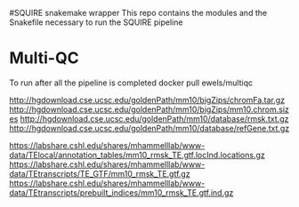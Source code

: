 #SQUIRE snakemake wrapper
This repo contains the modules and the Snakefile necessary to run the SQUIRE pipeline

# Multi-QC
To run after all the pipeline is completed
docker pull ewels/multiqc


http://hgdownload.cse.ucsc.edu/goldenPath/mm10/bigZips/chromFa.tar.gz
http://hgdownload.cse.ucsc.edu/goldenPath/mm10/bigZips/mm10.chrom.sizes
http://hgdownload.cse.ucsc.edu/goldenPath/mm10/database/rmsk.txt.gz
http://hgdownload.cse.ucsc.edu/goldenPath/mm10/database/refGene.txt.gz


https://labshare.cshl.edu/shares/mhammelllab/www-data/TElocal/annotation_tables/mm10_rmsk_TE.gtf.locInd.locations.gz
https://labshare.cshl.edu/shares/mhammelllab/www-data/TEtranscripts/TE_GTF/mm10_rmsk_TE.gtf.gz
https://labshare.cshl.edu/shares/mhammelllab/www-data/TEtranscripts/prebuilt_indices/mm10_rmsk_TE.gtf.ind.gz